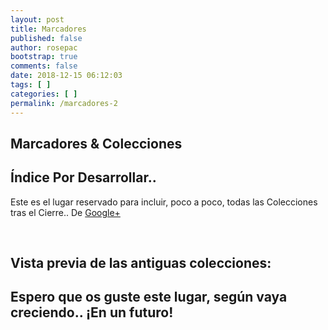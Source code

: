 ```yaml
---
layout: post
title: Marcadores
published: false
author: rosepac
bootstrap: true
comments: false
date: 2018-12-15 06:12:03
tags: [ ]
categories: [ ]
permalink: /marcadores-2
---
```

## Marcadores & Colecciones

## 

## Índice Por Desarrollar..
  
Este es el lugar reservado para incluir, poco a poco, todas las Colecciones tras el Cierre.. De [Google+][1]

&nbsp;


  


## Vista previa de las antiguas colecciones:

[][2]
  
[][3]
  
[][4]
  
[][5]
  
[][6]
  
[][7]


  


## **Espero que os guste este lugar, según vaya creciendo.. ¡En un futuro!**

 [1]: https://plus.google.com/u/0/+MundoFramework/palette
 [2]: https://ibb.co/K6LRLGZ
 [3]: https://ibb.co/YhZd1CS
 [4]: https://ibb.co/WKGhDBj
 [5]: https://ibb.co/JpJqc6r
 [6]: https://ibb.co/8PkG7PD
 [7]: https://ibb.co/6J8whZ3